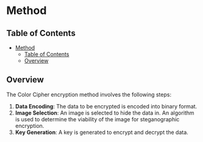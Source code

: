 # Method

## Table of Contents

- [Method](#method)
  - [Table of Contents](#table-of-contents)
  - [Overview](#overview)

## Overview

The Color Cipher encryption method involves the following steps:

1. **Data Encoding**: The data to be encrypted is encoded into binary format.
2. **Image Selection**: An image is selected to hide the data in. An algorithm is used to determine the viability of the image for steganographic encryption.
3. **Key Generation**: A key is generated to encrypt and decrypt the data.